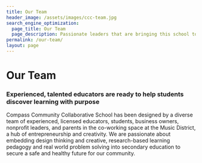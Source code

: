 ```yaml
---
title: Our Team
header_image: /assets/images/ccc-team.jpg
search_engine_optimization:
  page_title: Our Team
  page_description: Passionate leaders that are bringing this school to life.
permalink: /our-team/
layout: page
---
```


# Our Team

### Experienced, talented educators are ready to help students discover learning with purpose

Compass Community Collaborative School has been designed by a diverse team of experienced, licensed educators, students, business owners, nonprofit leaders, and parents in the co-working space at the Music District, a hub of entrepreneurship and creativity. We are passionate about embedding design thinking and creative, research-based learning pedagogy and real world problem solving into secondary education to secure a safe and healthy future for our community.

&nbsp;

&nbsp;